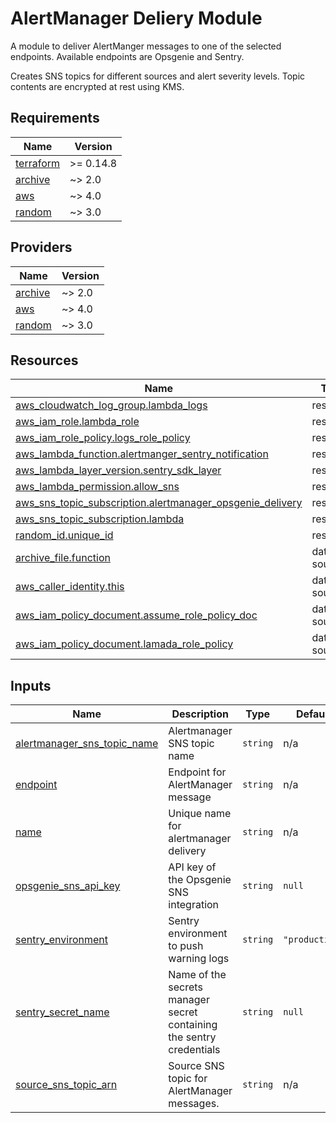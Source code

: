 # AlertManager Deliery Module

A module to deliver AlertManger messages to one of the selected endpoints. Available endpoints are Opsgenie and Sentry.

Creates SNS topics for different sources and alert severity levels. Topic
contents are encrypted at rest using KMS.
<!-- BEGIN_TF_DOCS -->
## Requirements

| Name | Version |
|------|---------|
| <a name="requirement_terraform"></a> [terraform](#requirement\_terraform) | >= 0.14.8 |
| <a name="requirement_archive"></a> [archive](#requirement\_archive) | ~> 2.0 |
| <a name="requirement_aws"></a> [aws](#requirement\_aws) | ~> 4.0 |
| <a name="requirement_random"></a> [random](#requirement\_random) | ~> 3.0 |

## Providers

| Name | Version |
|------|---------|
| <a name="provider_archive"></a> [archive](#provider\_archive) | ~> 2.0 |
| <a name="provider_aws"></a> [aws](#provider\_aws) | ~> 4.0 |
| <a name="provider_random"></a> [random](#provider\_random) | ~> 3.0 |

## Resources

| Name | Type |
|------|------|
| [aws_cloudwatch_log_group.lambda_logs](https://registry.terraform.io/providers/hashicorp/aws/latest/docs/resources/cloudwatch_log_group) | resource |
| [aws_iam_role.lambda_role](https://registry.terraform.io/providers/hashicorp/aws/latest/docs/resources/iam_role) | resource |
| [aws_iam_role_policy.logs_role_policy](https://registry.terraform.io/providers/hashicorp/aws/latest/docs/resources/iam_role_policy) | resource |
| [aws_lambda_function.alertmanger_sentry_notification](https://registry.terraform.io/providers/hashicorp/aws/latest/docs/resources/lambda_function) | resource |
| [aws_lambda_layer_version.sentry_sdk_layer](https://registry.terraform.io/providers/hashicorp/aws/latest/docs/resources/lambda_layer_version) | resource |
| [aws_lambda_permission.allow_sns](https://registry.terraform.io/providers/hashicorp/aws/latest/docs/resources/lambda_permission) | resource |
| [aws_sns_topic_subscription.alertmanager_opsgenie_delivery](https://registry.terraform.io/providers/hashicorp/aws/latest/docs/resources/sns_topic_subscription) | resource |
| [aws_sns_topic_subscription.lambda](https://registry.terraform.io/providers/hashicorp/aws/latest/docs/resources/sns_topic_subscription) | resource |
| [random_id.unique_id](https://registry.terraform.io/providers/hashicorp/random/latest/docs/resources/id) | resource |
| [archive_file.function](https://registry.terraform.io/providers/hashicorp/archive/latest/docs/data-sources/file) | data source |
| [aws_caller_identity.this](https://registry.terraform.io/providers/hashicorp/aws/latest/docs/data-sources/caller_identity) | data source |
| [aws_iam_policy_document.assume_role_policy_doc](https://registry.terraform.io/providers/hashicorp/aws/latest/docs/data-sources/iam_policy_document) | data source |
| [aws_iam_policy_document.lamada_role_policy](https://registry.terraform.io/providers/hashicorp/aws/latest/docs/data-sources/iam_policy_document) | data source |

## Inputs

| Name | Description | Type | Default | Required |
|------|-------------|------|---------|:--------:|
| <a name="input_alertmanager_sns_topic_name"></a> [alertmanager\_sns\_topic\_name](#input\_alertmanager\_sns\_topic\_name) | Alertmanager SNS topic name | `string` | n/a | yes |
| <a name="input_endpoint"></a> [endpoint](#input\_endpoint) | Endpoint for AlertManager message | `string` | n/a | yes |
| <a name="input_name"></a> [name](#input\_name) | Unique name for alertmanager delivery | `string` | n/a | yes |
| <a name="input_opsgenie_sns_api_key"></a> [opsgenie\_sns\_api\_key](#input\_opsgenie\_sns\_api\_key) | API key of the Opsgenie SNS integration | `string` | `null` | no |
| <a name="input_sentry_environment"></a> [sentry\_environment](#input\_sentry\_environment) | Sentry environment to push warning logs | `string` | `"production"` | no |
| <a name="input_sentry_secret_name"></a> [sentry\_secret\_name](#input\_sentry\_secret\_name) | Name of the secrets manager secret containing the sentry credentials | `string` | `null` | no |
| <a name="input_source_sns_topic_arn"></a> [source\_sns\_topic\_arn](#input\_source\_sns\_topic\_arn) | Source SNS topic for AlertManager messages. | `string` | n/a | yes |
<!-- END_TF_DOCS -->